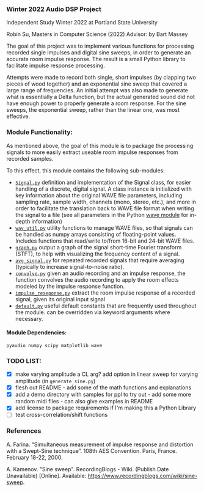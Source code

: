### Winter 2022 Audio DSP Project

Independent Study
Winter 2022 at Portland State University

Robin Su, Masters in Computer Science (2022)
Advisor: by Bart Massey

The goal of this project was to implement various functions for processing recorded single impulses and digital sine sweeps, 
in order to generate an accurate room impulse response. 
The result is a small Python library to facilitate impulse response processing.

Attempts were made to record both single, short impulses (by clapping two pieces of wood together) and an exponential sine sweep that covered a large range of frequencies. An initial attempt was also made to generate what is essentially a Delta function, but the actual generated sound did not have enough power to properly generate a room response. For the sine sweeps, the exponential sweep, rather than the linear one, was most effective. 

### Module Functionality:
As mentioned above, the goal of this module is to package the processing signals to more easily extract useable room impulse responses from recorded samples.

To this effect, this module contains the following sub-modules:
* [`Signal.py`](./ir_module/Signal.py) definition and implementation of the Signal class, for easier handling of a discrete, digital signal. A class instance is initialized with key information about the original WAVE file parameters, including sampling rate, sample width, channels (mono, stereo, etc.), and more in order to facilitate the translation back to WAVE file format when writing the signal to a file (see all parameters in the Python [wave module](https://docs.python.org/3/library/wave.html) for in-depth information)
* [`wav_util.py`](./ir_module/wav_util.py) utility functions to manage WAVE files, so that signals can be handled as numpy arrays consisting of floating-point values. Includes functions that read/write to/from 16-bit and 24-bit WAVE files.
* [`graph.py`](./ir_module/graph.py) output a graph of the signal short-time Fourier transform (STFT), to help with visualizing the frequency content of a signal.
* [`avg_signal.py`](./ir_module/avg_signal.py) for repeated recorded signals that require averaging (typically to increase signal-to-noise ratio).
* [`convolve.py`](./ir_module/convolve.py) given an audio recording and an impulse response, the function convolves the audio recording to apply the room effects modeled by the impulse response function.
* [`impulse_reseponse.py`](./ir_module/impulse_response.py) extract the room impulse response of a recorded signal, given its original input signal
* [`default.py`](./ir_module/default.py) useful default constants that are frequently used throughout the module. can be overridden via keyword arguments where necessary.


#### Module Dependencies:
```pyaudio numpy scipy matplotlib wave```


### TODO LIST: 
* [X] make varying amplitude a CL arg? add option in linear sweep for varying amplitude (in `generate_sine.py`)
* [X] flesh out README - add some of the math functions and explanations
* [X] add a demo directory with samples for ppl to try out - add some more random midi files - can also give examples in README
* [X] add license to package requirements if I'm making this a Python Library
* [ ] test cross-correlation/shift functions

### References
A. Farina. “Simultaneous measurement of impulse response and distortion with a Swept-Sine technique”. 108th AES Convention. Paris, France. February 18-22, 2000.

A. Kamenov. "Sine sweep". RecordingBlogs - Wiki. (Publish Date Unavailable) \[Online\]. Available: https://www.recordingblogs.com/wiki/sine-sweep.
